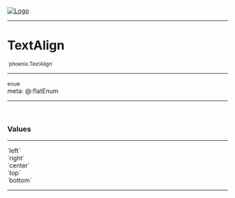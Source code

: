 
[![Logo](../../images/logo.png)](../../api/index.html)

---



<h1>TextAlign</h1>
<small>`phoenix.TextAlign`</small>



---

`enum`
<span class="meta">
<br/>meta: @:flatEnum
</span>


---

&nbsp;
&nbsp;

<h3>Values</h3> <hr/><span class="member signature apipage">`left`<br/> </span>
        <span class="small_desc_flat"></span><span class="member signature apipage">`right`<br/> </span>
        <span class="small_desc_flat"></span><span class="member signature apipage">`center`<br/> </span>
        <span class="small_desc_flat"></span><span class="member signature apipage">`top`<br/> </span>
        <span class="small_desc_flat"></span><span class="member signature apipage">`bottom`<br/> </span>
        <span class="small_desc_flat"></span>







---

&nbsp;
&nbsp;
&nbsp;
&nbsp;